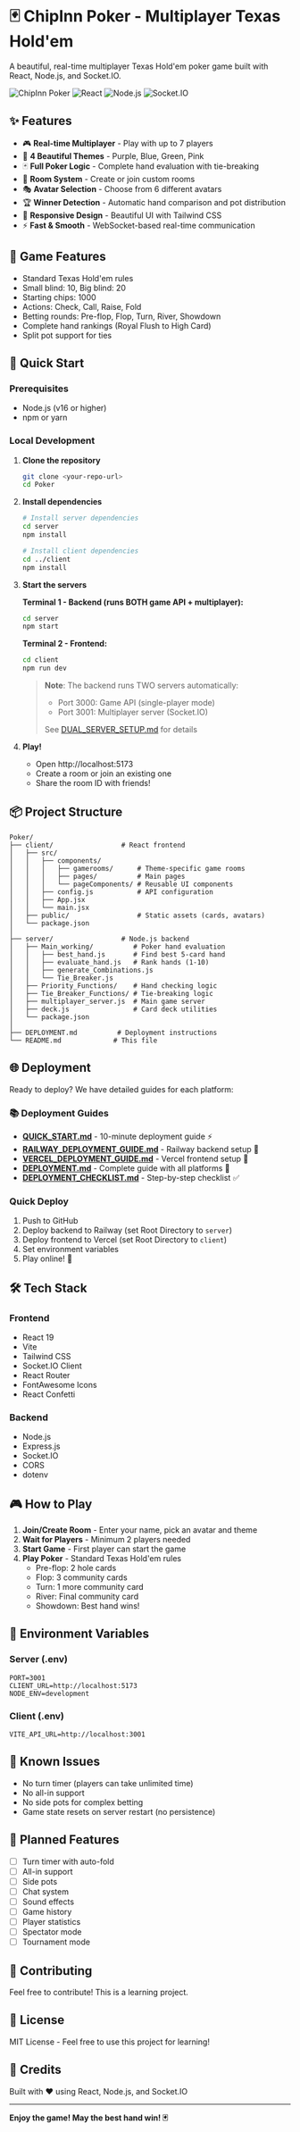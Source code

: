 # 🃏 ChipInn Poker - Multiplayer Texas Hold'em

A beautiful, real-time multiplayer Texas Hold'em poker game built with React, Node.js, and Socket.IO.

![ChipInn Poker](https://img.shields.io/badge/poker-texas%20hold'em-red)
![React](https://img.shields.io/badge/react-19.0.0-blue)
![Node.js](https://img.shields.io/badge/node.js-express-green)
![Socket.IO](https://img.shields.io/badge/socket.io-realtime-yellow)

## ✨ Features

- 🎮 **Real-time Multiplayer** - Play with up to 7 players
- 🎨 **4 Beautiful Themes** - Purple, Blue, Green, Pink
- 🃏 **Full Poker Logic** - Complete hand evaluation with tie-breaking
- 👥 **Room System** - Create or join custom rooms
- 🎭 **Avatar Selection** - Choose from 6 different avatars
- 🏆 **Winner Detection** - Automatic hand comparison and pot distribution
- 📱 **Responsive Design** - Beautiful UI with Tailwind CSS
- ⚡ **Fast & Smooth** - WebSocket-based real-time communication

## 🎯 Game Features

- Standard Texas Hold'em rules
- Small blind: 10, Big blind: 20
- Starting chips: 1000
- Actions: Check, Call, Raise, Fold
- Betting rounds: Pre-flop, Flop, Turn, River, Showdown
- Complete hand rankings (Royal Flush to High Card)
- Split pot support for ties

## 🚀 Quick Start

### Prerequisites

- Node.js (v16 or higher)
- npm or yarn

### Local Development

1. **Clone the repository**
   ```bash
   git clone <your-repo-url>
   cd Poker
   ```

2. **Install dependencies**
   ```bash
   # Install server dependencies
   cd server
   npm install

   # Install client dependencies
   cd ../client
   npm install
   ```

3. **Start the servers**

   **Terminal 1 - Backend (runs BOTH game API + multiplayer):**
   ```bash
   cd server
   npm start
   ```

   **Terminal 2 - Frontend:**
   ```bash
   cd client
   npm run dev
   ```

   > **Note**: The backend runs TWO servers automatically:
   > - Port 3000: Game API (single-player mode)
   > - Port 3001: Multiplayer server (Socket.IO)
   >
   > See [DUAL_SERVER_SETUP.md](./DUAL_SERVER_SETUP.md) for details

4. **Play!**
   - Open http://localhost:5173
   - Create a room or join an existing one
   - Share the room ID with friends!

## 📦 Project Structure

```
Poker/
├── client/                 # React frontend
│   ├── src/
│   │   ├── components/
│   │   │   ├── gamerooms/      # Theme-specific game rooms
│   │   │   ├── pages/          # Main pages
│   │   │   └── pageComponents/ # Reusable UI components
│   │   ├── config.js           # API configuration
│   │   ├── App.jsx
│   │   └── main.jsx
│   ├── public/                 # Static assets (cards, avatars)
│   └── package.json
│
├── server/                 # Node.js backend
│   ├── Main_working/          # Poker hand evaluation
│   │   ├── best_hand.js       # Find best 5-card hand
│   │   ├── evaluate_hand.js   # Rank hands (1-10)
│   │   ├── generate_Combinations.js
│   │   └── Tie_Breaker.js
│   ├── Priority_Functions/    # Hand checking logic
│   ├── Tie_Breaker_Functions/ # Tie-breaking logic
│   ├── multiplayer_server.js  # Main game server
│   ├── deck.js                # Card deck utilities
│   └── package.json
│
├── DEPLOYMENT.md          # Deployment instructions
└── README.md             # This file
```

## 🌐 Deployment

Ready to deploy? We have detailed guides for each platform:

### 📚 Deployment Guides
- **[QUICK_START.md](./QUICK_START.md)** - 10-minute deployment guide ⚡
- **[RAILWAY_DEPLOYMENT_GUIDE.md](./RAILWAY_DEPLOYMENT_GUIDE.md)** - Railway backend setup 🚂
- **[VERCEL_DEPLOYMENT_GUIDE.md](./VERCEL_DEPLOYMENT_GUIDE.md)** - Vercel frontend setup 🔺
- **[DEPLOYMENT.md](./DEPLOYMENT.md)** - Complete guide with all platforms 📖
- **[DEPLOYMENT_CHECKLIST.md](./DEPLOYMENT_CHECKLIST.md)** - Step-by-step checklist ✅

### Quick Deploy

1. Push to GitHub
2. Deploy backend to Railway (set Root Directory to `server`)
3. Deploy frontend to Vercel (set Root Directory to `client`)
4. Set environment variables
5. Play online! 🎉

## 🛠️ Tech Stack

### Frontend
- React 19
- Vite
- Tailwind CSS
- Socket.IO Client
- React Router
- FontAwesome Icons
- React Confetti

### Backend
- Node.js
- Express.js
- Socket.IO
- CORS
- dotenv

## 🎮 How to Play

1. **Join/Create Room** - Enter your name, pick an avatar and theme
2. **Wait for Players** - Minimum 2 players needed
3. **Start Game** - First player can start the game
4. **Play Poker** - Standard Texas Hold'em rules
   - Pre-flop: 2 hole cards
   - Flop: 3 community cards
   - Turn: 1 more community card
   - River: Final community card
   - Showdown: Best hand wins!

## 📝 Environment Variables

### Server (.env)
```env
PORT=3001
CLIENT_URL=http://localhost:5173
NODE_ENV=development
```

### Client (.env)
```env
VITE_API_URL=http://localhost:3001
```

## 🐛 Known Issues

- No turn timer (players can take unlimited time)
- No all-in support
- No side pots for complex betting
- Game state resets on server restart (no persistence)

## 🚧 Planned Features

- [ ] Turn timer with auto-fold
- [ ] All-in support
- [ ] Side pots
- [ ] Chat system
- [ ] Sound effects
- [ ] Game history
- [ ] Player statistics
- [ ] Spectator mode
- [ ] Tournament mode

## 🤝 Contributing

Feel free to contribute! This is a learning project.

## 📄 License

MIT License - Feel free to use this project for learning!

## 🎉 Credits

Built with ❤️ using React, Node.js, and Socket.IO

---

**Enjoy the game! May the best hand win! 🃏**
